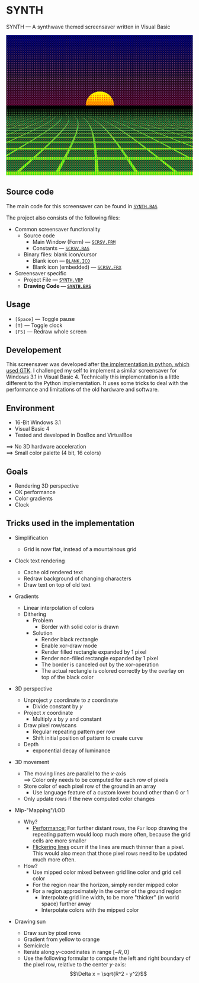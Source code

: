 # SYNTH

SYNTH — A synthwave themed screensaver written in Visual Basic

![](../images/synth.png)

## Source code

The main code for this screensaver can be found in [`SYNTH.BAS`](../src/SYNTH.BAS)

The project also consists of the following files: 

- Common screensaver functionality
  - Source code
    - Main Window (Form) — [`SCRSV.FRM`](../src/SCRSV.FRM)
    - Constants — [`SCRSV.BAS`](../src/SCRSV.BAS)
  - Binary files: blank icon/cursor
    - Blank icon — [`BLANK.ICO`](../src/BLANK.ICO)
    - Blank icon (embedded) — [`SCRSV.FRX`](../src/SCRSV.FRX)
- Screensaver specific
  - Project File — [`SYNTH.VBP`](../src/SYNTH.VBP)
  - **Drawing Code — [`SYNTH.BAS`](../src/SYNTH.BAS)**

## Usage

- `[Space]` — Toggle pause
- `[T]` — Toggle clock
- `[F5]` — Redraw whole screen

## Developement

This screensaver was developed after [the implementation in python, which used GTK](../../pygtk/doc/synthwave.md). I challenged my self to implement a similar screensaver for Windows 3.1 in Visual Basic 4. Technically this implementation is a little different to the Python implementation. It uses some tricks to deal with the performance and limitations of the old hardware and software.


## Environment

- 16-Bit Windows 3.1
- Visual Basic 4
- Tested and developed in DosBox and VirtualBox

$\implies$ No 3D hardware acceleration  
$\implies$ Small color palette (4 bit, 16 colors)

## Goals

- Rendering 3D perspective
- OK performance
- Color gradients
- Clock

## Tricks used in the implementation

- Simplification
  - Grid is now flat, instead of a mountainous grid

- Clock text rendering
  - Cache old rendered text
  - Redraw background of changing characters
  - Draw text on top of old text

- Gradients
  - Linear interpolation of colors
  - Dithering
    - Problem
      - Border with solid color is drawn
    - Solution
      - Render black rectangle
      - Enable xor-draw mode
      - Render filled rectangle expanded by 1 pixel
      - Render non-filled rectangle expanded by 1 pixel
      - The border is canceled out by the xor-operation
      - The actual rectangle is colored correctly by the overlay on top of the black color


- 3D perspective
  - Unproject $y$ coordinate to $z$ coordinate
    - Divide constant by $y$
  - Project $x$ coordinate
    - Multiply $x$ by $y$ and constant
  - Draw pixel row/scans
    - Regular repeating pattern per row
    - Shift initial position of pattern to create curve
  - Depth
    - exponential decay of luminance

- 3D movement
  - The moving lines are parallel to the $x$-axis  
    $\implies$ Color only needs to be computed for each row of pixels
  - Store color of each pixel row of the ground in an array
    - Use language feature of a custom lower bound other than 0 or 1
  - Only update rows if the new computed color changes


- Mip-"Mapping"/LOD
  - Why?
    - <u>Performance:</u> For further distant rows, the `For` loop drawing the repeating pattern would loop much more often, because the grid cells are more smaller
    - <u>Flickering lines</u> ocurr if the lines are much thinner than a pixel. This would also mean that those pixel rows need to be updated much more often.
  - How?
    - Use mipped color mixed between grid line color and grid cell color
    - For the region near the horizon, simply render mipped color
    - For a region approximately in the center of the ground region
      - Interpolate grid line width, to be more "thicker" (in world space) further away
      - Interpolate colors with the mipped color


- Drawing sun
  - Draw sun by pixel rows
  - Gradient from yellow to orange
  - Semicircle
  - Iterate along $y$-coordinates in range $[-R, 0]$
  - Use the following formular to compute the left and right boundary of the pixel row, relative to the center $y$-axis:  
    $$\Delta x = \sqrt{R^2 - y^2}$$